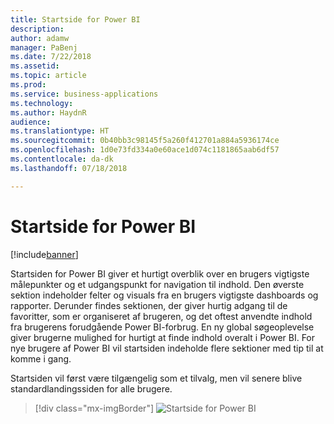 ```yaml
---
title: Startside for Power BI
description: 
author: adamw
manager: PaBenj
ms.date: 7/22/2018
ms.assetid: 
ms.topic: article
ms.prod: 
ms.service: business-applications
ms.technology: 
ms.author: HaydnR
audience: 
ms.translationtype: HT
ms.sourcegitcommit: 0b40bb3c98145f5a260f412701a884a5936174ce
ms.openlocfilehash: 1d0e73fd334a0e60ace1d074c1181865aab6df57
ms.contentlocale: da-dk
ms.lasthandoff: 07/18/2018

---
```

# <a name="power-bi-home"></a>Startside for Power BI

[!include[banner](../../../includes/banner.md)]

Startsiden for Power BI giver et hurtigt overblik over en brugers vigtigste målepunkter og et udgangspunkt for navigation til indhold. Den øverste sektion indeholder felter og visuals fra en brugers vigtigste dashboards og rapporter. Derunder findes sektionen, der giver hurtig adgang til de favoritter, som er organiseret af brugeren, og det oftest anvendte indhold fra brugerens forudgående Power BI-forbrug. En ny global søgeoplevelse giver brugerne mulighed for hurtigt at finde indhold overalt i Power BI. For nye brugere af Power BI vil startsiden indeholde flere sektioner med tip til at komme i gang.

Startsiden vil først være tilgængelig som et tilvalg, men vil senere blive standardlandingssiden for alle brugere.

> [!div class="mx-imgBorder"]
> ![](media/power-bi-home.png "Startside for Power BI")

